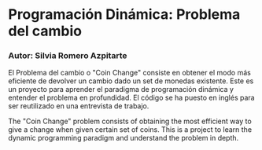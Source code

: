 # Programación Dinámica: Problema del cambio

### Autor: Silvia Romero Azpitarte

El Problema del cambio o "Coin Change" consiste en obtener el modo más eficiente de devolver un cambio dado un set de monedas existente. Este es un proyecto para aprender el paradigma de programación dinámica y entender el problema en profundidad. El código se ha puesto en inglés para ser reutilizado en una entrevista de trabajo.


The "Coin Change" problem consists of obtaining the most efficient way to give a change when given certain set of coins. This is a project to learn the dynamic programming paradigm and understand the problem in depth.
